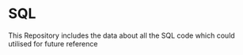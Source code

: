 # SQL
This Repository includes the data about all the SQL code which could utilised for future reference
